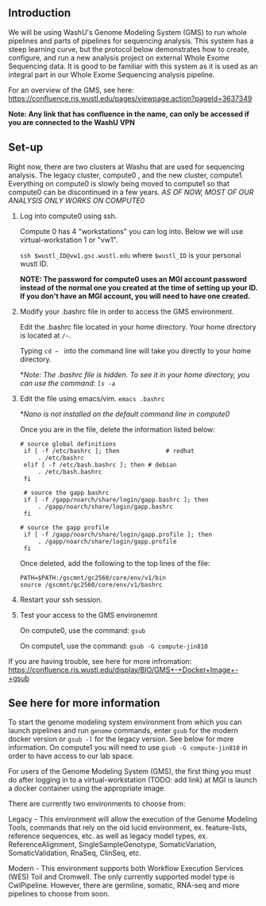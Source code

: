 ## Introduction
We will be using WashU's Genome Modeling System (GMS) to run whole pipelines and parts of pipelines for sequencing analysis. This system has a steep learning curve, but the protocol below demonstrates how to create, configure, and run a new analysis project on external Whole Exome Sequencing data. It is good to be familiar with this system as it is used as an integral part in our Whole Exome Sequencing analysis pipeline.

For an overview of the GMS, see here: https://confluence.ris.wustl.edu/pages/viewpage.action?pageId=3637349

**Note: Any link that has confluence in the name, can only be accessed if you are connected to the WashU VPN**

## Set-up
Right now, there are two clusters at Washu that are used for sequencing analysis. The legacy cluster, compute0 , and the new cluster, compute1. Everything on compute0 is slowly being moved to compute1 so that compute0 can be discontinued in a few years. *AS OF NOW, MOST OF OUR ANALYSIS ONLY WORKS ON COMPUTE0* 

1. Log into compute0 using ssh.

    Compute 0 has 4 "workstations" you can log into. Below we will use virtual-workstation 1 or "vw1".
  
    ```ssh $wustl_ID@vw1.gsc.wustl.edu``` where ```$wustl_ID``` is your personal wustl ID. 
  
    **NOTE: The password for compute0 uses an MGI account password instead of the normal one you created at the time of setting up your ID. If you don't have an MGI account, you will need to have one created.** 

2. Modify your .bashrc file in order to access the GMS environment.
  
    Edit the .bashrc file located in your home directory. Your home directory is located at `/~`. 
  
    Typing ```cd ~ ``` into the command line will take you directly to your home directory.
  
    **Note: The .bashrc file is hidden. To see it in your home directory, you can use the command: ```ls -a```*

3. Edit the file using emacs/vim. ```emacs .bashrc``` 

    **Nano is not installed  on the default command line in compute0*

    Once you are in the file, delete the information listed below:
    ```
    # source global definitions
     if [ -f /etc/bashrc ]; then             # redhat
         . /etc/bashrc
     elif [ -f /etc/bash.bashrc ]; then # debian
         . /etc/bash.bashrc
     fi

     # source the gapp bashrc
     if [ -f /gapp/noarch/share/login/gapp.bashrc ]; then
         . /gapp/noarch/share/login/gapp.bashrc
     fi

    # source the gapp profile
     if [ -f /gapp/noarch/share/login/gapp.profile ]; then
         . /gapp/noarch/share/login/gapp.profile
     fi
     ```
    Once deleted, add the following to the top lines of the file:

    ```
    PATH=$PATH:/gscmnt/gc2560/core/env/v1/bin
    source /gscmnt/gc2560/core/env/v1/bashrc
    ```
4. Restart your ssh session.

5. Test your access to the GMS environemnt
  
    On compute0, use the command: ```gsub```
    
    On compute1, use the command: `gsub -G compute-jin810` 
    
If you are having trouble, see here for more infromation: https://confluence.ris.wustl.edu/display/BIO/GMS+-+Docker+Image+-+gsub

## See here for more information
To start the genome modeling system environment from which you can launch pipelines and run `genome` commands, enter `gsub` for the modern docker version or `gsub -l` for the legacy version. See below for more information. On compute1 you will need to use `gsub -G compute-jin810` in order to have access to our lab space.

For users of the Genome Modeling System (GMS), the first thing you must do after logging in to a virtual-workstation (TODO: add link) at MGI is launch a docker container using the appropriate image.

There are currently two environments to choose from:

Legacy - This environment will allow the execution of the Genome Modeling Tools, commands that rely on the old lucid environment, ex. feature-lists, reference sequences, etc. as well as legacy model types, ex. ReferenceAlignment, SingleSampleGenotype, SomaticVariation, SomaticValidation, RnaSeq, ClinSeq, etc.

Modern - This environment supports both Workflow Execution Services (WES) Toil and Cromwell. The only currently supported model type is CwlPipeline. However, there are germline, somatic, RNA-seq and more pipelines to choose from soon.
